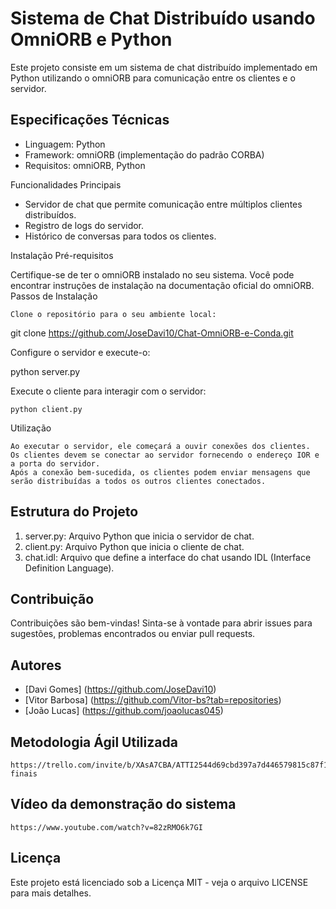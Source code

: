 # Sistema de Chat Distribuído usando OmniORB e Python

Este projeto consiste em um sistema de chat distribuído implementado em Python utilizando o omniORB para comunicação entre os clientes e o servidor.

## Especificações Técnicas

* Linguagem: Python
* Framework: omniORB (implementação do padrão CORBA)
* Requisitos: omniORB, Python

Funcionalidades Principais

* Servidor de chat que permite comunicação entre múltiplos clientes distribuídos.
* Registro de logs do servidor.
* Histórico de conversas para todos os clientes.

Instalação
Pré-requisitos

Certifique-se de ter o omniORB instalado no seu sistema. Você pode encontrar instruções de instalação na documentação oficial do omniORB.
Passos de Instalação

    Clone o repositório para o seu ambiente local: 


git clone https://github.com/JoseDavi10/Chat-OmniORB-e-Conda.git


Configure o servidor e execute-o:

python server.py

Execute o cliente para interagir com o servidor:

    python client.py

Utilização

    Ao executar o servidor, ele começará a ouvir conexões dos clientes.
    Os clientes devem se conectar ao servidor fornecendo o endereço IOR e a porta do servidor.
    Após a conexão bem-sucedida, os clientes podem enviar mensagens que serão distribuídas a todos os outros clientes conectados.

## Estrutura do Projeto

1. server.py: Arquivo Python que inicia o servidor de chat.
2. client.py: Arquivo Python que inicia o cliente de chat.
3. chat.idl: Arquivo que define a interface do chat usando IDL (Interface Definition Language).

## Contribuição

Contribuições são bem-vindas! Sinta-se à vontade para abrir issues para sugestões, problemas encontrados ou enviar pull requests.

## Autores

* [Davi Gomes] (https://github.com/JoseDavi10)
* [Vitor Barbosa] (https://github.com/Vitor-bs?tab=repositories)
* [João Lucas] (https://github.com/joaolucas045)

## Metodologia Ágil Utilizada

    https://trello.com/invite/b/XAsA7CBA/ATTI2544d69cbd397a7d446579815c87f143EED13552/trabalhos-finais

## Vídeo da demonstração do sistema 

    https://www.youtube.com/watch?v=82zRMO6k7GI
    
## Licença

Este projeto está licenciado sob a Licença MIT - veja o arquivo LICENSE para mais detalhes.
